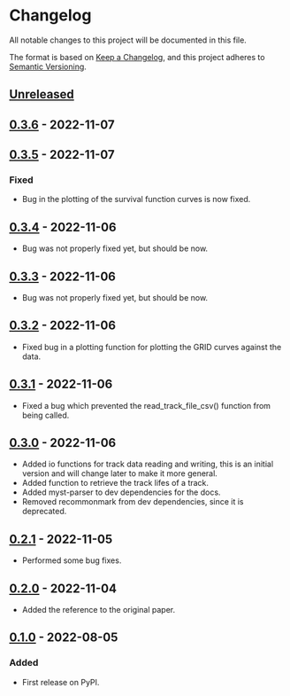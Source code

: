 # Changelog

All notable changes to this project will be documented in this file.

The format is based on [Keep a Changelog](https://keepachangelog.com/en/1.0.0/),
and this project adheres to [Semantic Versioning](https://semver.org/spec/v2.0.0.html).

## [Unreleased]

## [0.3.6] - 2022-11-07

## [0.3.5] - 2022-11-07

### Fixed

- Bug in the plotting of the survival function curves is now fixed.

## [0.3.4] - 2022-11-06

- Bug was not properly fixed yet, but should be now.

## [0.3.3] - 2022-11-06

- Bug was not properly fixed yet, but should be now.

## [0.3.2] - 2022-11-06

- Fixed bug in a plotting function for plotting the GRID curves against the data.

## [0.3.1] - 2022-11-06

- Fixed a bug which prevented the read_track_file_csv() function from being called.

## [0.3.0] - 2022-11-06

- Added io functions for track data reading and writing, this is an initial version and will change later to make it more general.
- Added function to retrieve the track lifes of a track.
- Added myst-parser to dev dependencies for the docs.
- Removed recommonmark from dev dependencies, since it is deprecated.

## [0.2.1] - 2022-11-05

- Performed some bug fixes.

## [0.2.0] - 2022-11-04

- Added the reference to the original paper.

## [0.1.0] - 2022-08-05

### Added

- First release on PyPI.

[Unreleased]: https://github.com/boydcpeters/gridlib/compare/v0.3.6...HEAD
[0.3.6]: https://github.com/boydcpeters/gridlib/compare/v0.3.5...v0.3.6
[0.3.5]: https://github.com/boydcpeters/gridlib/compare/v0.3.4...v0.3.5
[0.3.4]: https://github.com/boydcpeters/gridlib/compare/v0.3.3...v0.3.4
[0.3.3]: https://github.com/boydcpeters/gridlib/compare/v0.3.2...v0.3.3
[0.3.2]: https://github.com/boydcpeters/gridlib/compare/v0.3.1...v0.3.2
[0.3.1]: https://github.com/boydcpeters/gridlib/compare/v0.3.0...v0.3.1
[0.3.0]: https://github.com/boydcpeters/gridlib/compare/v0.2.1...v0.3.0
[0.2.1]: https://github.com/boydcpeters/gridlib/compare/v0.2.0...v0.2.1
[0.2.0]: https://github.com/boydcpeters/gridlib/compare/v0.1.0...v0.2.0
[0.1.0]: https://github.com/boydcpeters/gridlib/compare/releases/tag/v0.1.0
